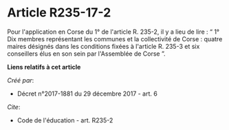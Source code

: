 # Article R235-17-2

Pour l'application en Corse du 1° de l'article R. 235-2, il y a lieu de lire : “ 1° Dix membres représentant les communes et
la collectivité de Corse : quatre maires désignés dans les conditions fixées à l'article R. 235-3 et six conseillers élus en
son sein par l'Assemblée de Corse ”.

**Liens relatifs à cet article**

_Créé par_:

  - Décret n°2017-1881 du 29 décembre 2017 - art. 6

_Cite_:

  - Code de l'éducation - art. R235-2
